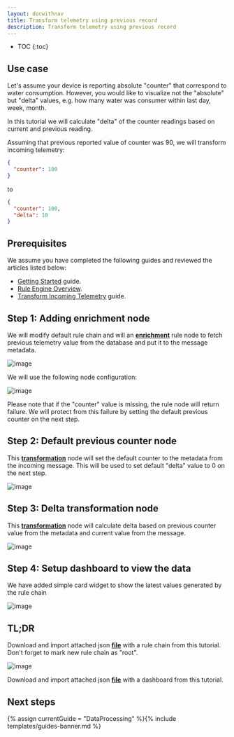 ```yaml
---
layout: docwithnav
title: Transform telemetry using previous record
description: Transform telemetry using previous record
---
```


* TOC
{:toc}

## Use case

Let's assume your device is reporting absolute "counter" that correspond to water consumption.
However, you would like to visualize not the "absolute" but "delta" values, e.g. how many water was consumer within last day, week, month.

In this tutorial we will calculate "delta" of the counter readings based on current and previous reading.

Assuming that previous reported value of counter was 90, we will transform incoming telemetry:

```json
{
  "counter": 100
}
```

to

```json
{
  "counter": 100,
  "delta": 10
}
```

## Prerequisites

We assume you have completed the following guides and reviewed the articles listed below:

  * [Getting Started](/thingsboard-learning/docs/getting-started-guides/helloworld/) guide.
  * [Rule Engine Overview](/thingsboard-learning/docs/user-guide/rule-engine-2-0/overview/).
  * [Transform Incoming Telemetry](/thingsboard-learning/docs/user-guide/rule-engine-2-0/tutorials/transform-incoming-telemetry/) guide.

## Step 1: Adding enrichment node

We will modify default rule chain and will an [**enrichment**](/thingsboard-learning/docs/user-guide/rule-engine-2-0/enrichment-nodes/#originator-attributes) rule node to fetch previous telemetry value from the database and put it to the message metadata.

![image](/images/user-guide/rule-engine-2-0/tutorials/previous/rule-chain.png)

We will use the following node configuration:

![image](/images/user-guide/rule-engine-2-0/tutorials/previous/node-config-step-1.png)

Please note that if the "counter" value is missing, the rule node will return failure.
We will protect from this failure by setting the default previous counter on the next step.

## Step 2: Default previous counter node

This [**transformation**](/thingsboard-learning/docs/user-guide/rule-engine-2-0/transformation-nodes/#script-transformation-node) node will set the default counter to the metadata from the incoming message. This will be used to set default "delta" value to 0 on the next step.

![image](/images/user-guide/rule-engine-2-0/tutorials/previous/node-config-step-2.png)

## Step 3: Delta transformation node

This [**transformation**](/thingsboard-learning/docs/user-guide/rule-engine-2-0/transformation-nodes/#script-transformation-node) node will calculate delta based on previous counter value from the metadata and current value from the message.

![image](/images/user-guide/rule-engine-2-0/tutorials/previous/node-config-step-3.png)

## Step 4: Setup dashboard to view the data

We have added simple card widget to show the latest values generated by the rule chain

![image](/images/user-guide/rule-engine-2-0/tutorials/previous/dashboard.png)

## TL;DR

Download and import attached json [**file**](/thingsboard-learning/docs/user-guide/resources/previous-telemetry-rule-chain.json) with a rule chain from this tutorial. Don't forget to mark new rule chain as "root".

![image](/images/user-guide/rule-engine-2-0/tutorials/make-root.png)

Download and import attached json [**file**](/thingsboard-learning/docs/user-guide/resources/previous-telemetry-dashboard.json) with a dashboard from this tutorial.

## Next steps

{% assign currentGuide = "DataProcessing" %}{% include templates/guides-banner.md %}

